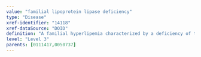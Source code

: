 ```yaml
---
value: "familial lipoprotein lipase deficiency"
type: "Disease"
xref-identifier: "14118"
xref-dataSource: "DOID"
definition: "A familial hyperlipemia characterized by a deficiency of the enzyme lipoprotein lipase and the subsequent build up of chylomicrons and increased plasma concentration of triglycerides.|OMIM mapping confirmed by DO. [SN]."
level: "Level 3"
parents: [0111417,0050737]
---
```

